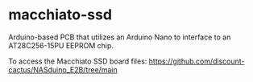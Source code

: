# macchiato-ssd
Arduino-based PCB that utilizes an Arduino Nano to interface to an AT28C256-15PU EEPROM chip.

To access the Macchiato SSD board files: https://github.com/discount-cactus/NASduino_E2B/tree/main
